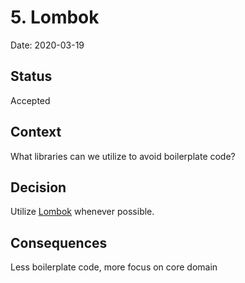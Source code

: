 # 5. Lombok

Date: 2020-03-19

## Status

Accepted

## Context

What libraries can we utilize to avoid boilerplate code?

## Decision

Utilize [Lombok](https://projectlombok.org/) whenever possible.

## Consequences

Less boilerplate code, more focus on core domain